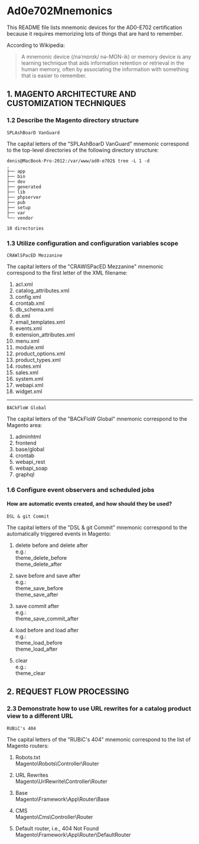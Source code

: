# Ad0e702Mnemonics

This README file lists mnemonic devices for the AD0-E702 certification because it requires memorizing lots of things that are hard to remember.

According to Wikipedia:
> A mnemonic device (/nəˈmɒnɪk/ nə-MON-ik) or memory device is any learning technique that aids information retention or retrieval in the human memory, often by associating the information with something that is easier to remember.

## 1. MAGENTO ARCHITECTURE AND CUSTOMIZATION TECHNIQUES

### 1.2 Describe the Magento directory structure

```SPLAshBoarD VanGuard```

The capital letters of the "SPLAshBoarD VanGuard" mnemonic correspond to the top-level directories of the following directory structure:  

```
denis@MacBook-Pro-2012:/var/www/ad0-e702$ tree -L 1 -d
.
├── app
├── bin
├── dev
├── generated
├── lib
├── phpserver
├── pub
├── setup
├── var
└── vendor

10 directories
```

### 1.3 Utilize configuration and configuration variables scope

```CRAWlSPacED Mezzanine```

The capital letters of the "CRAWlSPacED Mezzanine" mnemonic correspond to the first letter of the XML filename:  

 1. acl.xml
 2. catalog_attributes.xml
 3. config.xml
 4. crontab.xml
 5. db_schema.xml
 6. di.xml
 7. email_templates.xml
 8. events.xml
 9. extension_attributes.xml
10. menu.xml
11. module.xml
12. product_options.xml
13. product_types.xml
14. routes.xml
15. sales.xml
16. system.xml
17. webapi.xml
18. widget.xml

----

```BACkFloW Global```

The capital letters of the "BACkFloW Global" mnemonic correspond to the Magento area:  

1. adminhtml
2. frontend
3. base/global
4. crontab
5. webapi_rest
6. webapi_soap
7. graphql

### 1.6 Configure event observers and scheduled jobs

#### How are automatic events created, and how should they be used?

```DSL & git Commit```

The capital letters of the "DSL & git Commit" mnemonic correspond to the automatically triggered events in Magento:  

1. delete before and delete after  
   e.g.:  
   theme_delete_before  
   theme_delete_after  

2. save before and save after  
   e.g.:  
   theme_save_before  
   theme_save_after  

3. save commit after  
   e.g.:  
   theme_save_commit_after  

4. load before and load after  
   e.g.:  
   theme_load_before  
   theme_load_after  

5. clear  
   e.g.:  
   theme_clear  

## 2. REQUEST FLOW PROCESSING

### 2.3 Demonstrate how to use URL rewrites for a catalog product view to a different URL

```RUBiC's 404```

The capital letters of the "RUBiC's 404" mnemonic correspond to the list of Magento routers:  

1. Robots.txt  
   Magento\Robots\Controller\Router  

2) URL Rewrites  
   Magento\UrlRewrite\Controller\Router  

3) Base  
   Magento\Framework\App\Router\Base  

4) CMS  
   Magento\Cms\Controller\Router  

5) Default router, i.e., 404 Not Found  
   Magento\Framework\App\Router\DefaultRouter  
